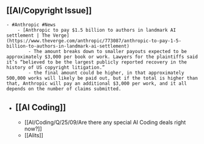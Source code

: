 ## [[AI/Copyright Issue]]
	- #Anthropic #News
		- [Anthropic to pay $1.5 billion to authors in landmark AI settlement | The Verge](https://www.theverge.com/anthropic/773087/anthropic-to-pay-1-5-billion-to-authors-in-landmark-ai-settlement)
			- The amount breaks down to smaller payouts expected to be approximately $3,000 per book or work. Lawyers for the plaintiffs said it’s “believed to be the largest publicly reported recovery in the history of US copyright litigation.”
			- the final amount could be higher, in that approximately 500,000 works will likely be paid out, but if the total is higher than that, Anthropic will pay an additional $3,000 per work, and it all depends on the number of claims submitted.
- ## [[AI Coding]]
	- [[AI/Coding/Q/25/09/Are there any special AI Coding deals right now?]]
	- [[Alits]]